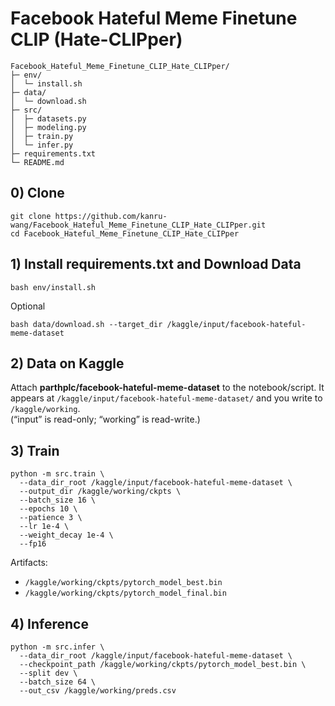 # Facebook Hateful Meme Finetune CLIP (Hate-CLIPper)

    Facebook_Hateful_Meme_Finetune_CLIP_Hate_CLIPper/
    ├─ env/
    │  └─ install.sh
    ├─ data/
    │  └─ download.sh
    ├─ src/
    │  ├─ datasets.py
    │  ├─ modeling.py
    │  ├─ train.py
    │  └─ infer.py
    ├─ requirements.txt
    └─ README.md

## 0) Clone

    git clone https://github.com/kanru-wang/Facebook_Hateful_Meme_Finetune_CLIP_Hate_CLIPper.git
    cd Facebook_Hateful_Meme_Finetune_CLIP_Hate_CLIPper

## 1) Install requirements.txt and Download Data
    bash env/install.sh

Optional

    bash data/download.sh --target_dir /kaggle/input/facebook-hateful-meme-dataset

## 2) Data on Kaggle
Attach **parthplc/facebook-hateful-meme-dataset** to the notebook/script.
It appears at `/kaggle/input/facebook-hateful-meme-dataset/` and you write to `/kaggle/working`.  
(“input” is read-only; “working” is read-write.) 

## 3) Train
    python -m src.train \
      --data_dir_root /kaggle/input/facebook-hateful-meme-dataset \
      --output_dir /kaggle/working/ckpts \
      --batch_size 16 \
      --epochs 10 \
      --patience 3 \
      --lr 1e-4 \
      --weight_decay 1e-4 \
      --fp16

Artifacts:
- `/kaggle/working/ckpts/pytorch_model_best.bin`
- `/kaggle/working/ckpts/pytorch_model_final.bin`

## 4) Inference
    python -m src.infer \
      --data_dir_root /kaggle/input/facebook-hateful-meme-dataset \
      --checkpoint_path /kaggle/working/ckpts/pytorch_model_best.bin \
      --split dev \
      --batch_size 64 \
      --out_csv /kaggle/working/preds.csv
